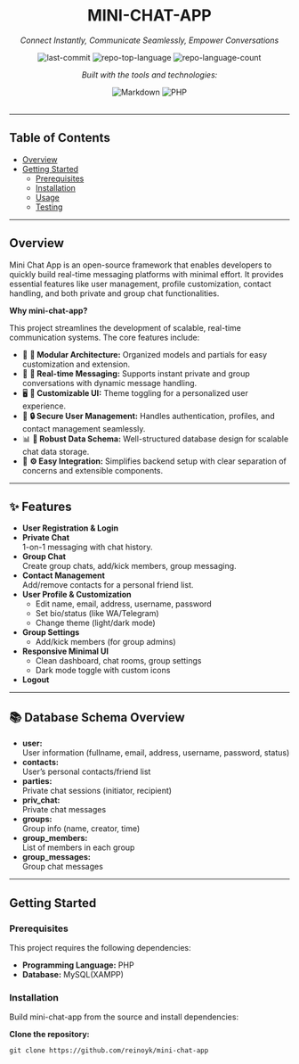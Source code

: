 <div id="top">

<!-- HEADER STYLE: CLASSIC -->
<div align="center">


# MINI-CHAT-APP

<em>Connect Instantly, Communicate Seamlessly, Empower Conversations</em>

<!-- BADGES -->
<img src="https://img.shields.io/github/last-commit/reinoyk/mini-chat-app?style=flat&logo=git&logoColor=white&color=0080ff" alt="last-commit">
<img src="https://img.shields.io/github/languages/top/reinoyk/mini-chat-app?style=flat&color=0080ff" alt="repo-top-language">
<img src="https://img.shields.io/github/languages/count/reinoyk/mini-chat-app?style=flat&color=0080ff" alt="repo-language-count">

<em>Built with the tools and technologies:</em>

<img src="https://img.shields.io/badge/Markdown-000000.svg?style=flat&logo=Markdown&logoColor=white" alt="Markdown">
<img src="https://img.shields.io/badge/PHP-777BB4.svg?style=flat&logo=PHP&logoColor=white" alt="PHP">

</div>
<br>

---

## Table of Contents

- [Overview](#overview)
- [Getting Started](#getting-started)
    - [Prerequisites](#prerequisites)
    - [Installation](#installation)
    - [Usage](#usage)
    - [Testing](#testing)

---

## Overview

Mini Chat App is an open-source framework that enables developers to quickly build real-time messaging platforms with minimal effort. It provides essential features like user management, profile customization, contact handling, and both private and group chat functionalities.

**Why mini-chat-app?**

This project streamlines the development of scalable, real-time communication systems. The core features include:

- 🧩 **🔧 Modular Architecture:** Organized models and partials for easy customization and extension.
- 🎯 **💬 Real-time Messaging:** Supports instant private and group conversations with dynamic message handling.
- 🖥️ **🎨 Customizable UI:** Theme toggling for a personalized user experience.
- 🔑 **🔒 Secure User Management:** Handles authentication, profiles, and contact management seamlessly.
- 📊 **📁 Robust Data Schema:** Well-structured database design for scalable chat data storage.
- 🚀 **⚙️ Easy Integration:** Simplifies backend setup with clear separation of concerns and extensible components.

---

## ✨ Features

- **User Registration & Login**
- **Private Chat**  
  1-on-1 messaging with chat history.
- **Group Chat**  
  Create group chats, add/kick members, group messaging.
- **Contact Management**  
  Add/remove contacts for a personal friend list.
- **User Profile & Customization**
  - Edit name, email, address, username, password
  - Set bio/status (like WA/Telegram)
  - Change theme (light/dark mode)
- **Group Settings**
  - Add/kick members (for group admins)
- **Responsive Minimal UI**
  - Clean dashboard, chat rooms, group settings
  - Dark mode toggle with custom icons
- **Logout**

---

## 📚 Database Schema Overview

- **user:**  
  User information (fullname, email, address, username, password, status)
- **contacts:**  
  User’s personal contacts/friend list
- **parties:**  
  Private chat sessions (initiator, recipient)
- **priv_chat:**  
  Private chat messages
- **groups:**  
  Group info (name, creator, time)
- **group_members:**  
  List of members in each group
- **group_messages:**  
  Group chat messages

---

## Getting Started

### Prerequisites

This project requires the following dependencies:

- **Programming Language:** PHP
- **Database:** MySQL(XAMPP)

### Installation

Build mini-chat-app from the source and install dependencies:

**Clone the repository:**
```
git clone https://github.com/reinoyk/mini-chat-app
```

